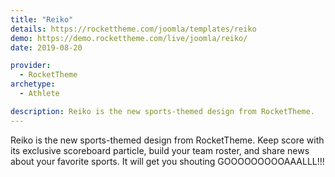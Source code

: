 ```yaml
---
title: "Reiko"
details: https://rockettheme.com/joomla/templates/reiko
demo: https://demo.rockettheme.com/live/joomla/reiko/
date: 2019-08-20

provider:
  - RocketTheme
archetype:
  - Athlete

description: Reiko is the new sports-themed design from RocketTheme.
---
```


Reiko is the new sports-themed design from RocketTheme. Keep score with its exclusive scoreboard particle, build your team roster, and share news about your favorite sports. It will get you shouting GOOOOOOOOOAAALLL!!!